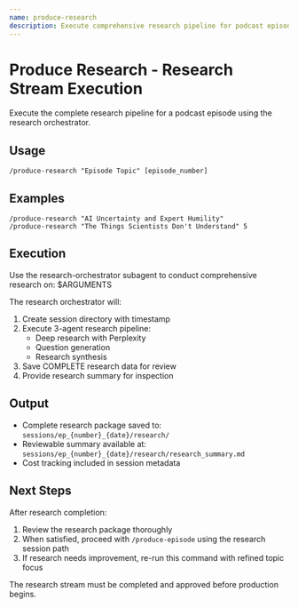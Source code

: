 ```yaml
---
name: produce-research
description: Execute comprehensive research pipeline for podcast episode
---
```


# Produce Research - Research Stream Execution

Execute the complete research pipeline for a podcast episode using the research orchestrator.

## Usage

```
/produce-research "Episode Topic" [episode_number]
```

## Examples

```
/produce-research "AI Uncertainty and Expert Humility"
/produce-research "The Things Scientists Don't Understand" 5
```

## Execution

Use the research-orchestrator subagent to conduct comprehensive research on: $ARGUMENTS

The research orchestrator will:
1. Create session directory with timestamp
2. Execute 3-agent research pipeline:
   - Deep research with Perplexity
   - Question generation
   - Research synthesis
3. Save COMPLETE research data for review
4. Provide research summary for inspection

## Output

- Complete research package saved to: `sessions/ep_{number}_{date}/research/`
- Reviewable summary available at: `sessions/ep_{number}_{date}/research/research_summary.md`
- Cost tracking included in session metadata

## Next Steps

After research completion:
1. Review the research package thoroughly
2. When satisfied, proceed with `/produce-episode` using the research session path
3. If research needs improvement, re-run this command with refined topic focus

The research stream must be completed and approved before production begins.
